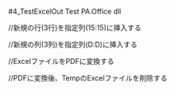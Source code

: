 #4_TestExcelOut Test PA.Office dll

//新規の行(3行)を指定列(15:15)に挿入する

//新規の列(3列)を指定列(D:D)に挿入する

//ExcelファイルをPDFに変換する

//PDFに変換後、TempのExcelファイルを削除する
